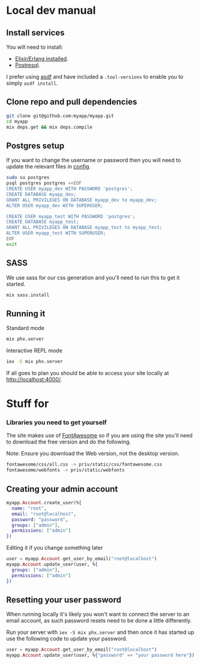 # Local dev manual

## Install services
You will need to install:
- [Elixir/Erlang installed](https://elixir-lang.org/install.html).
- [Postresql](https://www.postgresql.org/download).

I prefer using [asdf](https://github.com/asdf-vm/asdf) and have included a `.tool-versions` to enable you to simply `asdf install`.

## Clone repo and pull dependencies
```bash
git clone git@github.com:myapp/myapp.git
cd myapp
mix deps.get && mix deps.compile
```

## Postgres setup
If you want to change the username or password then you will need to update the relevant files in [config](/config).
```bash
sudo su postgres
psql postgres postgres <<EOF
CREATE USER myapp_dev WITH PASSWORD 'postgres';
CREATE DATABASE myapp_dev;
GRANT ALL PRIVILEGES ON DATABASE myapp_dev to myapp_dev;
ALTER USER myapp_dev WITH SUPERUSER;

CREATE USER myapp_test WITH PASSWORD 'postgres';
CREATE DATABASE myapp_test;
GRANT ALL PRIVILEGES ON DATABASE myapp_test to myapp_test;
ALTER USER myapp_test WITH SUPERUSER;
EOF
exit
```

## SASS
We use sass for our css generation and you'll need to run this to get it started.
```bash
mix sass.install
```

## Running it
Standard mode
```bash
mix phx.server
```

Interactive REPL mode
```bash
iex -S mix phx.server
```

If all goes to plan you should be able to access your site locally at [http://localhost:4000/](http://localhost:4000/).

# Stuff for 
### Libraries you need to get yourself
The site makes use of [FontAwesome](https://fontawesome.com/) so if you are using the site you'll need to download the free version and do the following.

Note: Ensure you download the Web version, not the desktop version.
```bash
fontawesome/css/all.css -> priv/static/css/fontawesome.css
fontawesome/webfonts -> priv/static/webfonts
```

## Creating your admin account
```elixir
myapp.Account.create_user(%{
  name: "root",
  email: "root@localhost",
  password: "password",
  groups: ["admin"], 
  permissions: ["admin"]
})
```

Editing it if you change something later
```elixir
user = myapp.Account.get_user_by_email("root@localhost")
myapp.Account.update_user(user, %{
  groups: ["admin"],
  permissions: ["admin"]
})
```

## Resetting your user password
When running locally it's likely you won't want to connect the server to an email account, as such password resets need to be done a little differently.

Run your server with `iex -S mix phx.server` and then once it has started up use the following code to update your password.

```elixir
user = myapp.Account.get_user_by_email("root@localhost")
myapp.Account.update_user(user, %{"password" => "your password here"})
```
